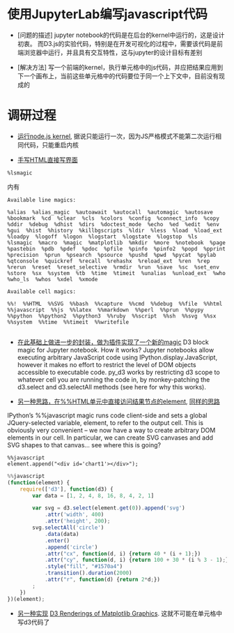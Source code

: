 # 使用JupyterLab编写javascript代码


* [问题的描述]
    jupyter notebook的代码是在后台的kernel中运行的，这是设计初衷。
    而D3.js的实验代码，特别是在开发可视化的过程中，需要该代码是前端浏览器中运行，并且具有交互特性，这与jupyter的设计目标有差别

* [解决方法]
    写一个前端的kernel，执行单元格中的js代码，并应把结果应用到下一个画布上，当前这些单元格中的代码要位于同一个上下文中，目前没有现成的

# 调研过程    

* [运行node.js kernel](https://www.jianshu.com/p/653c66f0df7c),
据说只能运行一次，因为JS严格模式不能第二次运行相同代码，只能重启内核

* [手写HTML直接写界面](https://mlln.cn/2020/03/26/%E5%A6%82%E4%BD%95%E5%9C%A8jupyter-notebook%E4%B8%AD%E8%BF%90%E8%A1%8Cjavascript%E5%92%8CHTML%E4%BB%A3%E7%A0%81/)
```
%lsmagic
```
内有
```
Available line magics:
    
%alias  %alias_magic  %autoawait  %autocall  %automagic  %autosave  %bookmark  %cd  %clear  %cls  %colors  %config  %connect_info  %copy  %ddir  %debug  %dhist  %dirs  %doctest_mode  %echo  %ed  %edit  %env  %gui  %hist  %history  %killbgscripts  %ldir  %less  %load  %load_ext  %loadpy  %logoff  %logon  %logstart  %logstate  %logstop  %ls  %lsmagic  %macro  %magic  %matplotlib  %mkdir  %more  %notebook  %page  %pastebin  %pdb  %pdef  %pdoc  %pfile  %pinfo  %pinfo2  %popd  %pprint  %precision  %prun  %psearch  %psource  %pushd  %pwd  %pycat  %pylab  %qtconsole  %quickref  %recall  %rehashx  %reload_ext  %ren  %rep  %rerun  %reset  %reset_selective  %rmdir  %run  %save  %sc  %set_env  %store  %sx  %system  %tb  %time  %timeit  %unalias  %unload_ext  %who  %who_ls  %whos  %xdel  %xmode
    
Available cell magics:
    
%%!  %%HTML  %%SVG  %%bash  %%capture  %%cmd  %%debug  %%file  %%html  %%javascript  %%js  %%latex  %%markdown  %%perl  %%prun  %%pypy  %%python  %%python2  %%python3  %%ruby  %%script  %%sh  %%svg  %%sx  %%system  %%time  %%timeit  %%writefile
    
```

* [在此基础上做进一步的封装，做为插件实现了一个新的magic](https://github.com/ResidentMario/py_d3)
D3 block magic for Jupyter notebook.
How it works? Jupyter notebooks allow executing arbitrary JavaScript code using IPython.display.JavaScript, however it makes no effort to restrict the level of DOM objects accessible to executable code. py_d3 works by restricting d3 scope to whatever cell you are running the code in, by monkey-patching the d3.select and d3.selectAll methods (see here for why this works).

* [另一种思路，在%%HTML单元中直接访问结果节点的element](https://www.stefaanlippens.net/jupyter-custom-d3-visualization.html), [同样的思路](https://blog.thedataincubator.com/2015/08/embedding-d3-in-an-ipython-notebook/)

IPython’s %%javascript magic runs code client-side and sets a global JQuery-selected variable, element, to refer to the output cell. This is obviously very convenient – we now have a way to create arbitrary DOM elements in our cell. In particular, we can create SVG canvases and add SVG shapes to that canvas… see where this is going?

```
%%javascript
element.append("<div id='chart1'></div>");
```

```js
%%javascript
(function(element) {
    require(['d3'], function(d3) {   
        var data = [1, 2, 4, 8, 16, 8, 4, 2, 1]

        var svg = d3.select(element.get(0)).append('svg')
            .attr('width', 400)
            .attr('height', 200);
        svg.selectAll('circle')
            .data(data)
            .enter()
            .append('circle')
            .attr("cx", function(d, i) {return 40 * (i + 1);})
            .attr("cy", function(d, i) {return 100 + 30 * (i % 3 - 1);})
            .style("fill", "#1570a4")
            .transition().duration(2000)
            .attr("r", function(d) {return 2*d;})
        ;
    })
})(element);
```

* [另一种实现](https://github.com/mpld3/mpld3)
[D3 Renderings of Matplotlib Graphics](https://blog.thedataincubator.com/2015/08/embedding-d3-in-an-ipython-notebook/). 这就不可能在单元格中写d3代码了